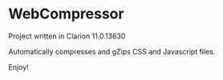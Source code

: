 # WebCompressor

Project written in Clarion 11.0.13630

Automatically compresses and gZips CSS and Javascript files.

Enjoy!
